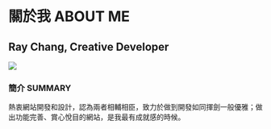 # 關於我 ABOUT ME
## Ray Chang, Creative Developer

<img src="https://avatars.githubusercontent.com/u/39514595?s=260"></img>

### 簡介 SUMMARY
熱衷網站開發和設計，認為兩者相輔相臣，致力於做到開發如同揮劍一般優雅；做出功能完善、賞心悅目的網站，是我最有成就感的時候。